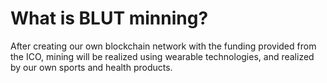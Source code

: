 # What is BLUT minning?

After creating our own blockchain network with the funding provided from the ICO, mining will be realized using wearable technologies, and realized by our own sports and health products.

